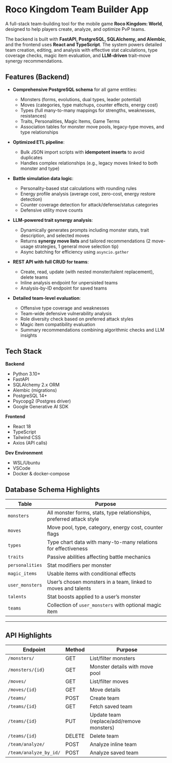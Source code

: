 # Roco Kingdom Team Builder App

A full-stack team-building tool for the mobile game **Roco Kingdom: World**, designed to help players create, analyze, and optimize PvP teams.  

The backend is built with **FastAPI, PostgreSQL, SQLAlchemy, and Alembic**, and the frontend uses **React and TypeScript**. The system powers detailed team creation, editing, and analysis with effective stat calculations, type coverage checks, magic item evaluation, and **LLM-driven** trait–move synergy recommendations.


## **Features (Backend)**

- **Comprehensive PostgreSQL schema** for all game entities:
  - Monsters (forms, evolutions, dual types, leader potential)
  - Moves (categories, type matchups, counter effects, energy cost)
  - Types (full many-to-many mappings for strengths, weaknesses, resistances)
  - Traits, Personalities, Magic Items, Game Terms
  - Association tables for monster move pools, legacy-type moves, and type relationships

- **Optimized ETL pipeline**:
  - Bulk JSON import scripts with **idempotent inserts** to avoid duplicates
  - Handles complex relationships (e.g., legacy moves linked to both monster and type)

- **Battle simulation data logic**:
  - Personality-based stat calculations with rounding rules
  - Energy profile analysis (average cost, zero-cost, energy restore detection)
  - Counter coverage detection for attack/defense/status categories
  - Defensive utility move counts

- **LLM-powered trait synergy analysis**:
  - Dynamically generates prompts including monster stats, trait description, and selected moves
  - Returns **synergy move lists** and tailored recommendations (2 move-usage strategies, 1 general move selection tip)
  - Async batching for efficiency using `asyncio.gather`

- **REST API with full CRUD for teams**:
  - Create, read, update (with nested monster/talent replacement), delete teams
  - Inline analysis endpoint for unpersisted teams
  - Analysis-by-ID endpoint for saved teams

- **Detailed team-level evaluation**:
  - Offensive type coverage and weaknesses
  - Team-wide defensive vulnerability analysis
  - Role diversity check based on preferred attack styles
  - Magic item compatibility evaluation
  - Summary recommendations combining algorithmic checks and LLM insights


## **Tech Stack**

**Backend**
- Python 3.10+
- FastAPI
- SQLAlchemy 2.x ORM
- Alembic (migrations)
- PostgreSQL 14+
- Psycopg2 (Postgres driver)
- Google Generative AI SDK

**Frontend**
- React 18
- TypeScript
- Tailwind CSS
- Axios (API calls)

**Dev Environment**
- WSL/Ubuntu
- VSCode
- Docker & docker-compose


## **Database Schema Highlights**

| Table           | Purpose                                                              |
| --------------- | -------------------------------------------------------------------- |
| `monsters`      | All monster forms, stats, type relationships, preferred attack style |
| `moves`         | Move pool, type, category, energy cost, counter flags                |
| `types`         | Type chart data with many-to-many relations for effectiveness        |
| `traits`        | Passive abilities affecting battle mechanics                         |
| `personalities` | Stat modifiers per monster                                           |
| `magic_items`   | Usable items with conditional effects                                |
| `user_monsters` | User’s chosen monsters in a team, linked to moves and talents        |
| `talents`       | Stat boosts applied to a user’s monster                              |
| `teams`         | Collection of `user_monsters` with optional magic item               |

---

## **API Highlights**

| Endpoint               | Method           | Purpose                                   |
| ---------------------- | ---------------- | ----------------------------------------- |
| `/monsters/`           | GET              | List/filter monsters                      |
| `/monsters/{id}`       | GET              | Monster details with move pool            |
| `/moves/`              | GET              | List/filter moves                         |
| `/moves/{id}`          | GET              | Move details                              |
| `/teams/`              | POST             | Create team                               |
| `/teams/{id}`          | GET              | Fetch saved team                          |
| `/teams/{id}`          | PUT              | Update team (replace/add/remove monsters) |
| `/teams/{id}`          | DELETE           | Delete team                               |
| `/team/analyze/`       | POST             | Analyze inline team                       |
| `/team/analyze_by_id/` | POST             | Analyze saved team                        |